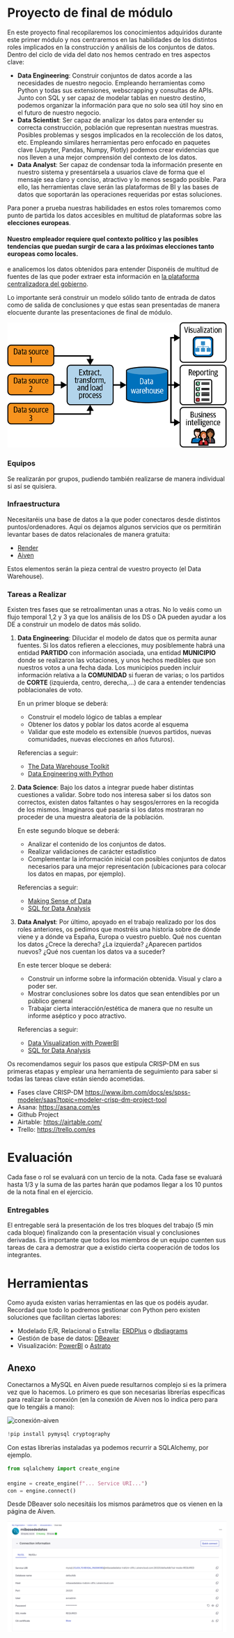 # Proyecto de final de módulo

En este proyecto final recopilaremos los conocimientos adquiridos durante este primer módulo y nos centraremos en las habilidades de los distintos roles implicados en la construcción y análisis de los conjuntos de datos. Dentro del ciclo de vida del dato nos hemos centrado en tres aspectos clave:

* **Data Engineering**: Construir conjuntos de datos acorde a las necesidades de nuestro negocio. Empleando herramientas como Python y todas sus extensiones, webscrapping y consultas de APIs. Junto con SQL y ser capaz de modelar tablas en nuestro destino, podemos organizar la información para que no solo sea útil hoy sino en el futuro de nuestro negocio.
* **Data Scientist**: Ser capaz de analizar los datos para entender su correcta construcción, población que representan nuestras muestras. Posibles problemas y sesgos implicados en la recolección de los datos, etc. Empleando similares herramientas pero enfocado en paquetes clave (Jupyter, Pandas, Numpy, Plotly) podemos crear evidencias que nos lleven a una mejor comprensión del contexto de los datos.
* **Data Analyst**: Ser capaz de condensar toda la información presente en nuestro sistema y presentársela a usuarios clave de forma que el mensaje sea claro y conciso, atractivo y lo menos sesgado posible. Para ello, las herramientas clave serán las plataformas de BI y las bases de datos que soportarán las operaciones requeridas por estas soluciones.

Para poner a prueba nuestras habilidades en estos roles tomaremos como punto de partida los datos accesibles en multitud de plataformas sobre las **elecciones europeas**. 

#### Nuestro empleador requiere quel contexto político y las posibles tendencias que puedan surgir de cara a las próximas elecciones tanto europeas como locales.
e analicemos los datos obtenidos para entender 
Disponéis de multitud de fuentes de las que poder extraer esta información en [la plataforma centralizadora del gobierno](https://datos.gob.es/es/catalogo?q=elecciones+europeas&sort=score+desc%2C+metadata_created+desc).

Lo importante será construir un modelo sólido tanto de entrada de datos como de salida de conclusiones y que estas sean presentadas de manera elocuente durante las presentaciones de final de módulo.

![dwarehouse](./img/deda_0402.png)

### Equipos

Se realizarán por grupos, pudiendo también realizarse de manera individual si así se quisiera.

### Infraestructura

Necesitaréis una base de datos a la que poder conectaros desde distintos puntos/ordenadores. Aquí os dejamos algunos servicios que os permitirán levantar bases de datos relacionales de manera gratuita:

- [Render](https://render.com/docs/databases)
- [Aiven](https://aiven.io/)

Estos elementos serán la pieza central de vuestro proyecto (el Data Warehouse).

### Tareas a Realizar

Existen tres fases que se retroalimentan unas a otras. No lo veáis como un flujo temporal 1,2 y 3 ya que los análisis de los DS o DA pueden ayudar a los DE a construir un modelo de datos más solido. 

1. **Data Engineering**: 
    Dilucidar el modelo de datos que os permita aunar fuentes. Si los datos refieren a elecciones, muy posiblemente habrá una entidad **PARTIDO** con información asociada, una entidad **MUNICIPIO** donde se realizaron las votaciones, y unos hechos medibles que son nuestros votos a una fecha dada. Los municipios pueden incluir información relativa a la **COMUNIDAD** si fueran de varias; o los partidos de **CORTE** (izquierda, centro, derecha,...) de cara a entender tendencias poblacionales de voto.

    En un primer bloque se deberá:
    * Construir el modelo lógico de tablas a emplear
    * Obtener los datos y poblar los datos acorde al esquema
    * Validar que este modelo es extensible (nuevos partidos, nuevas comunidades, nuevas elecciones en años futuros).

    Referencias a seguir:
    * [The Data Warehouse Toolkit](https://learning.oreilly.com/library/view/the-data-warehouse/9781118530801/9781118530801c03.xhtml#c03_level1_2)
    * [Data Engineering with Python](https://learning.oreilly.com/library/view/data-engineering-with/9781839214189/)

2. **Data Science**: 
    Bajo los datos a integrar puede haber distintas cuestiones a validar. Sobre todo nos interesa saber si los datos son correctos, existen datos faltantes o hay sesgos/errores en la recogida de los mismos. Imaginaros qué pasaría si los datos mostraran no proceder de una muestra aleatoria de la población.

    En este segundo bloque se deberá:
    * Analizar el contenido de los conjuntos de datos.
    * Realizar validaciones de carácter estadístico
    * Complementar la información inicial con posibles conjuntos de datos necesarios para una mejor representación (ubicaciones para colocar los datos en mapas, por ejemplo).

    Referencias a seguir:
    * [Making Sense of Data](https://learning.oreilly.com/library/view/making-sense-of/9780470074718/ch5-sec002.html#ch5-sec002)
    * [SQL for Data Analysis](https://learning.oreilly.com/library/view/sql-for-data/9781492088776/)

3. **Data Analyst**: 
    Por último, apoyado en el trabajo realizado por los dos roles anteriores, os pedimos que mostréis una historia sobre de dónde viene y a dónde va España, Europa o vuestro pueblo. Qué nos cuentan los datos ¿Crece la derecha? ¿La izquierda? ¿Aparecen partidos nuevos? ¿Qué nos cuentan los datos va a suceder?

    En este tercer bloque se deberá:
    * Construir un informe sobre la información obtenida. Visual y claro a poder ser.
    * Mostrar conclusiones sobre los datos que sean entendibles por un público general
    * Trabajar cierta interacción/estética de manera que no resulte un informe aséptico y poco atractivo.

    Referencias a seguir:
    * [Data Visualization with PowerBI](https://learning.oreilly.com/library/view/data-visualization-with/9781098152772/)
    * [SQL for Data Analysis](https://learning.oreilly.com/library/view/sql-for-data/9781492088776/)

Os recomendamos seguir los pasos que estipula CRISP-DM en sus primeras etapas y emplear una herramienta de seguimiento para saber si todas las tareas clave están siendo acometidas.

* Fases clave CRISP-DM https://www.ibm.com/docs/es/spss-modeler/saas?topic=modeler-crisp-dm-project-tool
* Asana: https://asana.com/es
* Github Project 
* Airtable: https://airtable.com/
* Trello: https://trello.com/es

# Evaluación

Cada fase o rol se evaluará con un tercio de la nota. Cada fase se evaluará hasta 1/3 y la suma de las partes harán que podamos llegar a los 10 puntos de la nota final en el ejercicio.

### Entregables

El entregable será la presentación de los tres bloques del trabajo (5 min cada bloque) finalizando con la presentación visual y conclusiones derivadas. Es importante que todos los miembros de un equipo cuenten sus tareas de cara a demostrar que a existido cierta cooperación de todos los integrantes.

# Herramientas

Como ayuda existen varias herramientas en las que os podéis ayudar. Recordad que todo lo podremos gestionar con Python pero existen soluciones que facilitan ciertas labores:

* Modelado E/R, Relacional o Estrella: [ERDPlus](https://erdplus.com/) o [dbdiagrams](https://dbdiagram.io/home)
* Gestión de base de datos: [DBeaver](https://dbeaver.io/)
* Visualización: [PowerBI](https://powerbi.microsoft.com/es-es/desktop/) o [Astrato](https://astrato.io/)

## Anexo

Conectarnos a MySQL en Aiven puede resultarnos complejo si es la primera vez que lo hacemos. Lo primero es que son necesarias librerías específicas para realizar la conexión (en la conexión de Aiven nos lo indica pero para que lo tengáis a mano):

![conexión-aiven](img/conexión-aiven.png)

```py
!pip install pymysql cryptography
```

Con estas librerías instaladas ya podemos recurrir a SQLAlchemy, por ejemplo.

```py
from sqlalchemy import create_engine

engine = create_engine(f"... Service URI...")
con = engine.connect()
```

Desde DBeaver solo necesitáis los mismos parámetros que os vienen en la página de Aiven.

![datos-aiven](img/datos-aiven.png)

